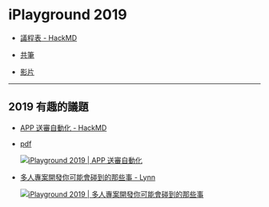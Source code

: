 # iPlayground 2019

* [議程表 - HackMD](https://hackmd.io/@iPlayground/r1cSIw0Vr)

* [共筆](https://hackmd.io/@iPlayground/2019)

* [影片](https://www.youtube.com/playlist?list=PLJN8Q2M8xECkvIbNFM30Bu91qbN92SXND)

---

## 2019 有趣的議題

* [APP 送審自動化 - HackMD](https://hackmd.io/@iPlayground/2019/%2FCTV9i4IzR8qUfqV8G0AHMw)
* [pdf](./doc/iPlayground_20190922_Automatic_App_Review_Process.pdf)
  
  [![iPlayground 2019 | APP 送審自動化](http://img.youtube.com/vi/ZDgFoqw01P4/0.jpg)](http://www.youtube.com/watch?v=ZDgFoqw01P4 "iPlayground 2019 | APP 送審自動化")

* [多人專案開發你可能會碰到的那些事 - Lynn](https://hackmd.io/@iPlayground/2019/%2F-ig3DXQ6SUanuPyES2Z6Lw)

  [![iPlayground 2019 | 多人專案開發你可能會碰到的那些事](http://img.youtube.com/vi/YZ042kBYnxg/0.jpg)](http://www.youtube.com/watch?v=YZ042kBYnxg "iPlayground 2019 | 多人專案開發你可能會碰到的那些事")
